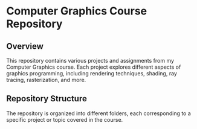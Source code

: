 # Computer Graphics Course Repository

## Overview
This repository contains various projects and assignments from my Computer Graphics course. Each project explores different aspects of graphics programming, including rendering techniques, shading, ray tracing, rasterization, and more.

## Repository Structure
The repository is organized into different folders, each corresponding to a specific project or topic covered in the course.

